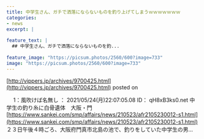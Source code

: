 ```yaml
---
title: 中学生さん、ガチで洒落にならないものを釣り上げてしまうｗｗｗｗｗｗｗ
categories:
- news
excerpt: |
  
feature_text: |
  ## 中学生さん、ガチで洒落にならないものを釣...
  
feature_image: "https://picsum.photos/2560/600?image=733"
image: "https://picsum.photos/2560/600?image=733"
---
```


[http://vippers.jp/archives/9700425.html](http://vippers.jp/archives/9700425.html)
posted on 

<!--more-->

　 1：風吹けば名無し ： 2021/05/24(月)22:07:05.08 ID： qH8xB3ks0.net 中学生の釣り糸に白骨遺体　大阪・門 [https://www.sankei.com/smp/affairs/news/210523/afr2105230012-s1.html](https://www.sankei.com/smp/affairs/news/210523/afr2105230012-s1.html) 　２３日午後４時ごろ、大阪府門真市北島の池で、釣りをしていた中学生の男...
